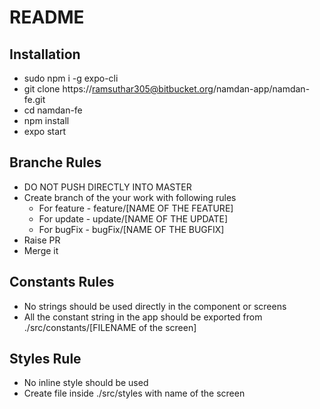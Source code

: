 # README #

## Installation
- sudo npm i -g expo-cli
- git clone https://ramsuthar305@bitbucket.org/namdan-app/namdan-fe.git
- cd namdan-fe
- npm install
- expo start

## Branche Rules
- DO NOT PUSH DIRECTLY INTO MASTER
- Create branch of the your work with following rules
    - For feature - feature/[NAME OF THE FEATURE]
    - For update - update/[NAME OF THE UPDATE]
    - For bugFix - bugFix/[NAME OF THE BUGFIX]
- Raise PR 
- Merge it

## Constants Rules
- No strings should be used directly in the component or screens 
- All the constant string in the app should be exported from ./src/constants/[FILENAME of the screen]

## Styles Rule
- No inline style should be used
- Create file inside ./src/styles with name of the screen

